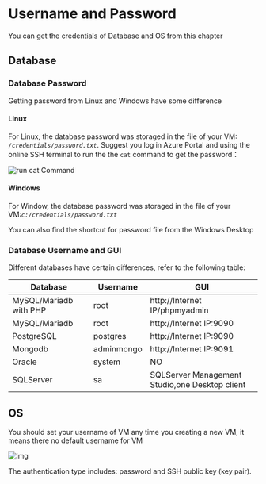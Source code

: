 # Username and Password

You can get the credentials of Database and OS from this chapter

## Database

### Database Password

Getting password from Linux and Windows have some difference

#### Linux

For Linux, the database password was storaged in the file of your VM: *`/credentials/password.txt`*. Suggest you log in Azure Portal and using the online SSH terminal to run the the `cat` command to get the password：

![run cat Command](https://libs.websoft9.com/Websoft9/DocsPicture/zh/common/catdbpassword-websoft9.png)

#### Windows

For Window, the database password was storaged in the file of your VM:*`c:/credentials/password.txt`*

You can also find the shortcut for password file from the Windows Desktop

### Database Username and GUI

Different databases have certain differences, refer to the following table:

| Database                    | Username     | GUI           |
| ----------------------- | ---------- | ------------------------ |
| MySQL/Mariadb with PHP | root       | http://Internet IP/phpmyadmin |
| MySQL/Mariadb     | root       | http://Internet IP:9090       |
| PostgreSQL              | postgres   | http://Internet IP:9090       |
| Mongodb                 | adminmongo | http://Internet IP:9091       |
| Oracle                  | system     | NO                     |
| SQLServer               | sa         | SQLServer Management Studio,one Desktop client     |



## OS

You should set your username of VM any time you creating a new VM, it means there no default username for VM

![img](https://libs.websoft9.com/Websoft9/DocsPicture/en/azure/azure-vmsetpw-websoft9.png)

The authentication type includes: password and SSH public key (key pair).